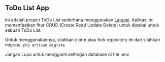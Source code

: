 ## ToDo List App

Ini adalah project ToDo List sederhana menggunakan [Laravel](https://laravel.com). Aplikasi ini memanfaatkan fitur CRUD (Create Read Update Delete) untuk dipakai untuk sebuah ToDo List.

Untuk menggunakannya, silahkan clone atau fork repository ini dan silahkan migrate.
``
php artisan migrate
``

Jangan Lupa untuk mengganti settingan database di file .env